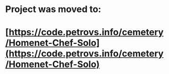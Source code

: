 # Project was moved to:
# [https://code.petrovs.info/cemetery/Homenet-Chef-Solo](https://code.petrovs.info/cemetery/Homenet-Chef-Solo)
